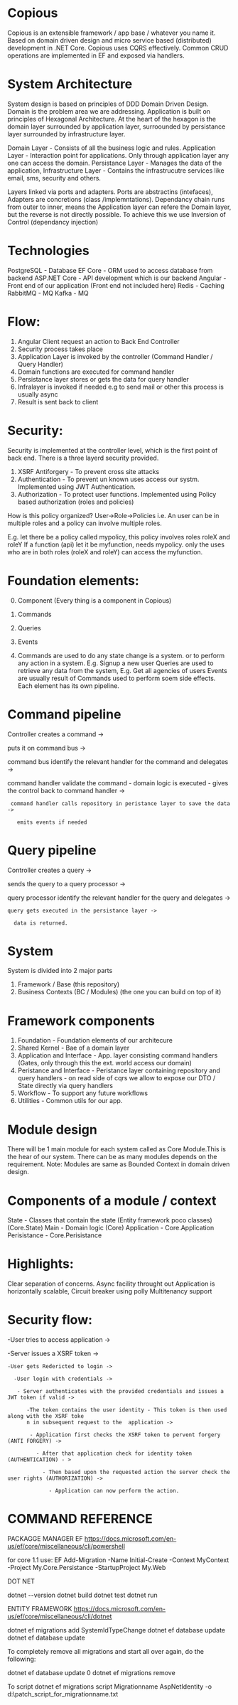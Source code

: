 # Copious
Copious is an extensible framework / app base / whatever you name it.
Based on domain driven design and micro service based (distributed) development in .NET Core. 
Copious uses CQRS effectively.
Common CRUD operations are implemented in EF and exposed via handlers.

# System Architecture
System design is based on principles of DDD Domain Driven Design.
Domain is the problem area we are addressing.
Application is built on principles of Hexagonal Architecture.
At the heart of the hexagon is the domain layer surrounded by application layer, surroounded by persistance layer surrounded by infrastructure layer. 

Domain Layer - Consists of all the business logic and rules.
Application Layer - Interaction point for applications. Only through application layer any one can access the domain.
Persistance Layer - Manages the data of the application,
Infrastructure Layer - Contains the infrastrucutre services like email, sms, security and others.

Layers linked via ports and adapters.
Ports are abstractins (intefaces), Adapters are concretions (class /implemntations).
Dependancy chain runs from outer to inner, means the Application layer can refere the Domain layer, but the reverse is not directly possible.
To achieve this we use Inversion of Control (dependancy injection)

# Technologies 
PostgreSQL - Database
EF Core - ORM used to access database from backend
ASP.NET Core - API development which is our backend
Angular - Front end of our application (Front end not included here)
Redis - Caching
RabbitMQ - MQ
Kafka - MQ

# Flow:
1. Angular Client request an action to Back End Controller
2. Security process takes place
3. Application Layer is invoked by the controller (Command Handler / Query Handler)
4. Domain functions are executed for command handler
5. Persistance layer stores or gets the data for query handler
6. Infralayer is invoked if needed e.g to send mail or other this process is usually async
7. Result is sent back to client
 
# Security:
Security is implemented at the controller level, which is the first point of back end. There is a three layerd security provided.
1. XSRF Antiforgery  - To prevent cross site attacks
2. Authentication - To prevent un known uses access our systm. Implemented using JWT Authentication.
3. Authorization - To protect user functions. Implemented using Policy based authorization (roles and policies)

How is this policy organized? User->Role->Policies
i.e. An user can be in multiple roles and a policy can involve multiple roles.

E.g. let there be a policy called mypolicy, this policy involves roles roleX and roleY
If a function (api) let it be myfunction, needs mypolicy. only the uses who are in both roles (roleX and roleY) can access the myfunction.

# Foundation elements:
0. Component (Every thing is a component in Copious)
1. Commands
2. Queries
3. Events

1. Commands are used to do any state change is a system. or to perform any action in a system. E.g. Signup a new user
Queries are used to retrieve any data from the system,
E.g. Get all agencies of users
Events are usually result of Commands used to perform soem side effects.
Each element has its own pipeline.

# Command pipeline

Controller creates a command ->

 puts it on command bus ->
 
  command bus identify the relevant handler for the command and delegates ->
  
   command handler validate the command - domain logic is executed - gives the control back to command handler ->
   
     command handler calls repository in peristance layer to save the data ->
     
       emits events if needed 
     
# Query pipeline
Controller creates a query ->

 sends the query to a query processor ->
 
  query processor identify the relevant handler for the query and delegates ->
  
    query gets executed in the persistance layer ->
    
      data is returned.

# System
System is divided into 2 major parts
1. Framework / Base (this repository)
2. Business Contexts (BC / Modules) (the one you can build on top of it)

# Framework components
1. Foundation - Foundation elements of our architecure 
2. Shared Kernel - Bae of a domain layer 
3. Application and Interface - App. layer consisting command handlers (Gates, only through this the ext. world access our domain)
4. Peristance and Interface - Peristance layer containing repository and query handlers
                            - on read side of cqrs we allow to expose our DTO / State directly via query handlers
5. Workflow - To support any future workflows
6. Utilities - Common utils for our app.

# Module design
There will be 1 main module for each system called as Core Module.This is the hear of our system.
There can be as many modules depends on the requirement.
Note: Modules are same as Bounded Context in domain driven design.

# Components of a module / context
State - Classes that contain the state (Entity framework poco classes)  (Core.State)
Main - Domain logic (Core)
Application - Core.Application
Perisistance - Core.Perisistance

# Highlights:
Clear separation of concerns. 
Async facility throught out
Application is horizontally scalable, 
Circuit breaker using polly
Multitenancy support

# Security flow:

-User tries to access application ->

  -Server issues a XSRF token ->
  
    -User gets Redericted to login ->
    
      -User login with credentials ->
      
       - Server authenticates with the provided credentials and issues a JWT token if valid ->
       
          -The token contains the user identity - This token is then used along with the XSRF toke
          n in subsequent request to the  application ->
          
           - Application first checks the XSRF token to pervent forgery (ANTI FORGERY) ->
           
             - After that application check for identity token (AUTHENTICATION) - >
             
               - Then based upon the requested action the server check the user rights (AUTHORIZATION) -> 
               
                 - Application can now perform the action.


# COMMAND REFERENCE

PACKAGGE MANAGER EF https://docs.microsoft.com/en-us/ef/core/miscellaneous/cli/powershell

for core 1.1  use: EF Add-Migration -Name Initial-Create -Context MyContext -Project My.Core.Persistance -StartupProject My.Web

DOT NET

dotnet --version
dotnet build
dotnet test
dotnet run

ENTITY FRAMEWORK https://docs.microsoft.com/en-us/ef/core/miscellaneous/cli/dotnet

dotnet ef migrations add SystemIdTypeChange
dotnet ef database update
dotnet ef database update <previous-migration-name>

To completely remove all migrations and start all over again, do the following:

dotnet ef database update 0
dotnet ef migrations remove

To script
dotnet ef migrations script Migrationname AspNetIdentity -o d:\patch_script_for_migrationname.txt


